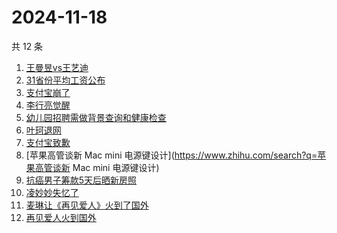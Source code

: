 # 2024-11-18

共 12 条

<!-- BEGIN ZHIHUSEARCH -->
<!-- 最后更新时间 Mon Nov 18 2024 08:54:33 GMT+0800 (China Standard Time) -->
1. [王曼昱vs王艺迪](https://www.zhihu.com/search?q=王曼昱vs王艺迪)
1. [31省份平均工资公布](https://www.zhihu.com/search?q=31省份平均工资公布)
1. [支付宝崩了](https://www.zhihu.com/search?q=支付宝崩了)
1. [李行亮觉醒](https://www.zhihu.com/search?q=李行亮觉醒)
1. [幼儿园招聘需做背景查询和健康检查](https://www.zhihu.com/search?q=幼儿园招聘需做背景查询和健康检查)
1. [叶珂退网](https://www.zhihu.com/search?q=叶珂退网)
1. [支付宝致歉](https://www.zhihu.com/search?q=支付宝致歉)
1. [苹果高管谈新 Mac mini 电源键设计](https://www.zhihu.com/search?q=苹果高管谈新 Mac mini 电源键设计)
1. [抗癌男子筹款5天后晒新房照](https://www.zhihu.com/search?q=抗癌男子筹款5天后晒新房照)
1. [凌妙妙失忆了](https://www.zhihu.com/search?q=凌妙妙失忆了)
1. [麦琳让《再见爱人》火到了国外](https://www.zhihu.com/search?q=麦琳让《再见爱人》火到了国外)
1. [再见爱人火到国外](https://www.zhihu.com/search?q=再见爱人火到国外)
<!-- END ZHIHUSEARCH -->
